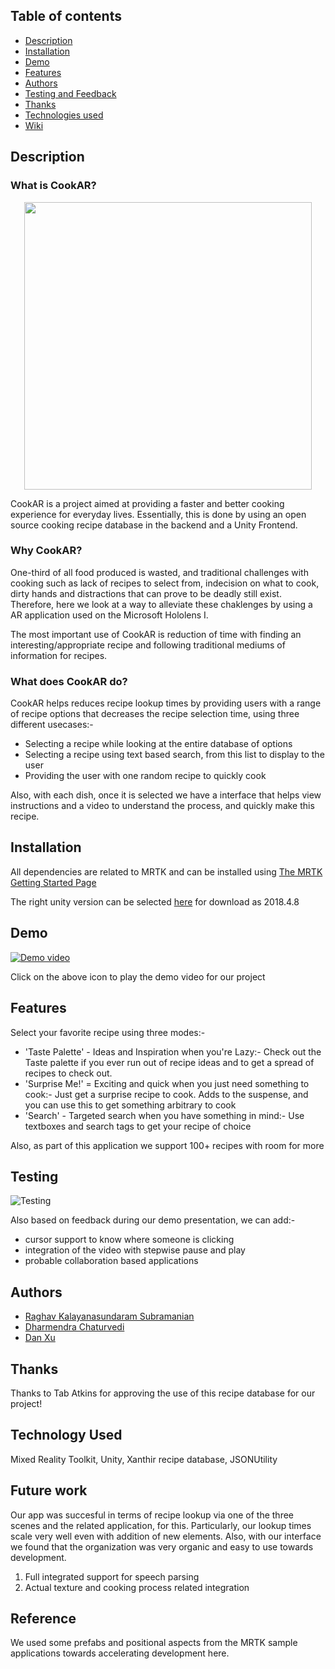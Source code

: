 ## Table of contents
* [Description](#Description)
* [Installation](#Installation)
* [Demo](#Demo)
* [Features](#Features)
* [Authors](#Authors)
* [Testing and Feedback](#Testing)
* [Thanks](#Thanks)
* [Technologies used](#Technology-Used)
* [Wiki](https://github.com/WeibelLab-Teaching/CSE218_Fa19_Hololujah/wiki)
## Description

### What is CookAR? 
<p align="center">
  <img width="460" height="460" src="https://i.imgur.com/IX35SDZ.png">
</p>
CookAR is a project aimed at providing a faster and better cooking experience for everyday lives. Essentially, this is done by using an open source cooking recipe database in the backend and a Unity Frontend. 

### Why CookAR? 
One-third of all food produced is wasted, and traditional challenges with cooking such as lack of recipes to select from, indecision on what to cook, dirty hands and distractions that can prove to be deadly still exist. Therefore, here we look at a way to alleviate these chaklenges by using a AR application used on the Microsoft Hololens I. 

The most important use of CookAR is reduction of time with finding an interesting/appropriate recipe and following traditional mediums of information for recipes.

### What does CookAR do?
CookAR helps reduces recipe lookup times by providing users with a range of recipe options that decreases the recipe selection time, using three different usecases:-

* Selecting a recipe while looking at the entire database of options
* Selecting a recipe using text based search, from this list to display to the user
* Providing the user with one random recipe to quickly cook 

Also, with each dish, once it is selected we have a interface that helps view instructions and a video to understand the process, and quickly make this recipe.

## Installation

All dependencies are related to MRTK and can be installed using [The MRTK Getting Started Page](https://microsoft.github.io/MixedRealityToolkit-Unity/Documentation/GettingStartedWithTheMRTK.html#prerequisites)

The right unity version can be selected [here](https://unity3d.com/get-unity/download/archive) for download as 2018.4.8


## Demo 
[![Demo video](https://i.imgur.com/IX35SDZ.png) ](https://youtu.be/bmc1WXyR_zc) 

Click on the above icon to play the demo video for our project 

## Features

Select your favorite recipe using three modes:- 

 * 'Taste Palette' - Ideas and Inspiration when you're Lazy:- Check out the Taste palette if you ever run out of recipe ideas and to get a spread of recipes to check out. 
 * 'Surprise Me!' = Exciting and quick when you just need something to cook:- Just get a surprise recipe to cook. Adds to the suspense, and you can use this to get something arbitrary to cook
 * 'Search' - Targeted search when you have something in mind:- Use textboxes and search tags to get your recipe of choice 
 
 Also, as part of this application we support 100+ recipes with room for more
 
## Testing 

![Testing](https://i.imgur.com/alEG4HQ.png)

Also based on feedback during our demo presentation, we can add:- 
* cursor support to know where someone is clicking
* integration of the video with stepwise pause and play
* probable collaboration based applications

## Authors

* [Raghav Kalayanasundaram Subramanian](https://github.com/rksubram)
* [Dharmendra Chaturvedi](https://github.com/dheeru487)
* [Dan Xu](https://github.com/xudaaaaan)

## Thanks

Thanks to Tab Atkins for approving the use of this recipe database for our project!

## Technology Used

Mixed Reality Toolkit, Unity, Xanthir recipe database, JSONUtility

## Future work

Our app was succesful in terms of recipe lookup via one of the three scenes and the related application, for this. Particularly, our lookup times scale very well even with addition of new elements. Also, with our interface we found that the organization was very organic and easy to use towards development. 

1. Full integrated support for speech parsing 
2. Actual texture and cooking process related integration 

## Reference

We used some prefabs and positional aspects from the MRTK sample applications towards accelerating development here. 
